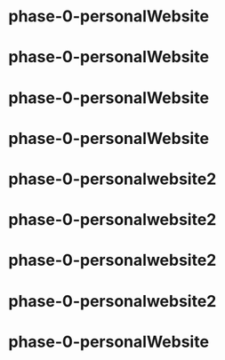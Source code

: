 # phase-0-personalWebsite
# phase-0-personalWebsite
# phase-0-personalWebsite
# phase-0-personalWebsite
# phase-0-personalwebsite2
# phase-0-personalwebsite2
# phase-0-personalwebsite2
# phase-0-personalwebsite2
# phase-0-personalWebsite
